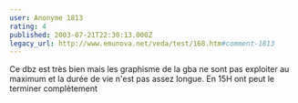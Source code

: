 ```yaml
---
user: Anonyme 1813
rating: 4
published: 2003-07-21T22:30:13.000Z
legacy_url: http://www.emunova.net/veda/test/168.htm#comment-1813
---
```

Ce dbz est très bien mais les graphisme de la gba ne sont pas exploiter au maximum et la durée de vie n'est pas assez longue. En 15H ont peut le terminer complètement